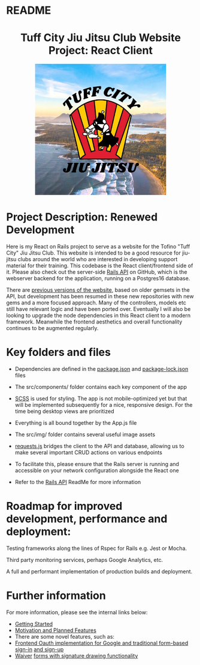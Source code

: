 # README

<div align="center">
    <p style="text-align: center;">
        <h1>Tuff City Jiu Jitsu Club Website Project: React Client</h1>
    </p>
</div>

<p align="center">
    <img src="src/img/tuff_logo.jpg" width="350" title="Teaching practical self defence in westernmost Canada">
</p>

# Project Description: Renewed Development

Here is my React on Rails project to serve as a website for the Tofino "Tuff City" Jiu Jitsu Club. This website is intended to be a good resource for jiu-jitsu clubs around the world who are interested in developing support material for their training. This codebase is the React client/frontend side of it. Please also check out the server-side [Rails API](https://github.com/TartanSpartan/Tuff-City-Jiu-Jitsu-Page-API) on GitHub, which is the webserver backend for the application, running on a Postgres16 database.

There are [previous versions of the website](https://github.com/TartanSpartan/Tuff-City-Jiu-Jitsu-Webpage/tree/development), based on older gemsets in the API, but development has been resumed in these new repositories with new gems and a more focused approach. Many of the controllers, models etc still have relevant logic and have been ported over. Eventually I will also be looking to upgrade the node dependencies in this React client to a modern framework. Meanwhile the frontend aesthetics and overall functionality continues to be augmented regularly.

# Key folders and files

* Dependencies are defined in the [package.json](package.json) and [package-lock.json](package-lock.json) files

* The src/components/ folder contains each key component of the app

* [SCSS](App.scss) is used for styling. The app is not mobile-optimized yet but that will be implemented subsequently for a nice, responsive design. For the time being desktop views are prioritized

* Everything is all bound together by the App.js file

* The src/img/ folder contains several useful image assets

* [requests.js](requests.js) bridges the client to the API and database, allowing us to make several important CRUD actions on various endpoints

* To facilitate this, please ensure that the Rails server is running and accessible on your network configuration alongside the React one

* Refer to the [Rails API](https://github.com/TartanSpartan/Tuff-City-Jiu-Jitsu-Page-API) ReadMe for more information

# Roadmap for improved development, performance and deployment:

Testing frameworks along the lines of Rspec for Rails e.g. Jest or Mocha.

Third party monitoring services, perhaps Google Analytics, etc.

A full and performant implementation of production builds and deployment.

# Further information

For more information, please see the internal links below:

- [Getting Started](Documentation/GettingStarted.md)
- [Motivation and Planned Features](Documentation/MotivationAndPlannedFeatures.md)
- There are some novel features, such as:
- [Frontend Oauth implementation for Google and traditional form-based sign-in](src/components/SignInPage.js) [and sign-up](src/components/SignUpPage.js)
- [Waiver](src/components/NewWaiverForm.js) [forms with signature drawing functionality](src/components/UpdateWaiverForm.js) 